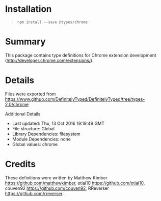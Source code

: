 # Installation
> `npm install --save @types/chrome`

# Summary
This package contains type definitions for Chrome extension development (http://developer.chrome.com/extensions/).

# Details
Files were exported from https://www.github.com/DefinitelyTyped/DefinitelyTyped/tree/types-2.0/chrome

Additional Details
 * Last updated: Thu, 13 Oct 2016 19:19:49 GMT
 * File structure: Global
 * Library Dependencies: filesystem
 * Module Dependencies: none
 * Global values: chrome

# Credits
These definitions were written by Matthew Kimber <https://github.com/matthewkimber>, otiai10 <https://github.com/otiai10>, couven92 <https://github.com/couven92>, RReverser <https://github.com/rreverser>.
